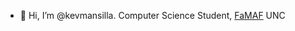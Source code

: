 - 👋 Hi, I’m @kevmansilla. Computer Science Student, [FaMAF](https://www.famaf.unc.edu.ar/) UNC

<!---
kevmansilla/kevmansilla is a ✨ special ✨ repository because its `README.md` (this file) appears on your GitHub profile.
You can click the Preview link to take a look at your changes.
--->
